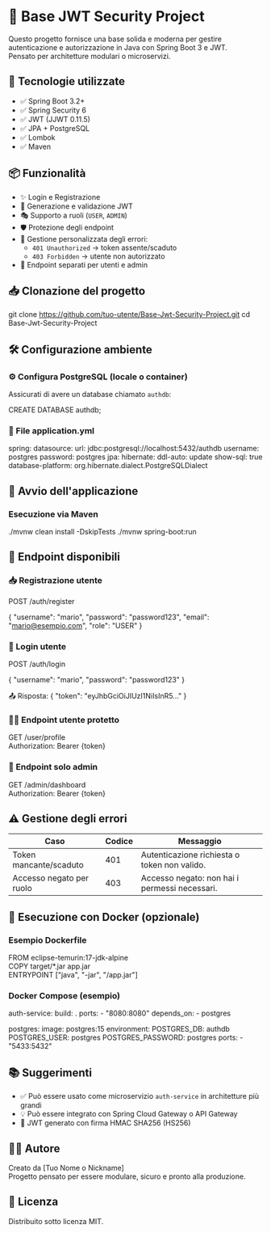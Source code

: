 # 🔐 Base JWT Security Project

Questo progetto fornisce una base solida e moderna per gestire autenticazione e autorizzazione in Java con Spring Boot 3 e JWT.  
Pensato per architetture modulari o microservizi.

## 🚀 Tecnologie utilizzate

- ✅ Spring Boot 3.2+
- ✅ Spring Security 6
- ✅ JWT (JJWT 0.11.5)
- ✅ JPA + PostgreSQL
- ✅ Lombok
- ✅ Maven

## 📦 Funzionalità

- ✨ Login e Registrazione
- 🔐 Generazione e validazione JWT
- 🎭 Supporto a ruoli (`USER`, `ADMIN`)
- 🛡️ Protezione degli endpoint
- 🧩 Gestione personalizzata degli errori:
  - `401 Unauthorized` → token assente/scaduto
  - `403 Forbidden` → utente non autorizzato
- 💬 Endpoint separati per utenti e admin

## 📥 Clonazione del progetto

git clone https://github.com/tuo-utente/Base-Jwt-Security-Project.git
cd Base-Jwt-Security-Project

## 🛠️ Configurazione ambiente

### ⚙️ Configura PostgreSQL (locale o container)

Assicurati di avere un database chiamato `authdb`:

CREATE DATABASE authdb;

### 📄 File application.yml

spring:
  datasource:
    url: jdbc:postgresql://localhost:5432/authdb
    username: postgres
    password: postgres
  jpa:
    hibernate:
      ddl-auto: update
    show-sql: true
    database-platform: org.hibernate.dialect.PostgreSQLDialect

## 🧪 Avvio dell'applicazione

### Esecuzione via Maven

./mvnw clean install -DskipTests
./mvnw spring-boot:run

## 🔐 Endpoint disponibili

### 📥 Registrazione utente

POST /auth/register

{
  "username": "mario",
  "password": "password123",
  "email": "mario@esempio.com",
  "role": "USER"
}

### 🔐 Login utente

POST /auth/login

{
  "username": "mario",
  "password": "password123"
}

📤 Risposta:
{
  "token": "eyJhbGciOiJIUzI1NiIsInR5..."
}

### 🧑‍💼 Endpoint utente protetto

GET /user/profile  
Authorization: Bearer {token}

### 👑 Endpoint solo admin

GET /admin/dashboard  
Authorization: Bearer {token}

## ⚠️ Gestione degli errori

| Caso                        | Codice | Messaggio                                 |
|-----------------------------|--------|-------------------------------------------|
| Token mancante/scaduto      | 401    | Autenticazione richiesta o token non valido. |
| Accesso negato per ruolo    | 403    | Accesso negato: non hai i permessi necessari. |

## 🐳 Esecuzione con Docker (opzionale)

### Esempio Dockerfile

FROM eclipse-temurin:17-jdk-alpine  
COPY target/*.jar app.jar  
ENTRYPOINT ["java", "-jar", "/app.jar"]

### Docker Compose (esempio)

auth-service:
  build: .
  ports:
    - "8080:8080"
  depends_on:
    - postgres

postgres:
  image: postgres:15
  environment:
    POSTGRES_DB: authdb
    POSTGRES_USER: postgres
    POSTGRES_PASSWORD: postgres
  ports:
    - "5433:5432"

## 📚 Suggerimenti

- ✅ Può essere usato come microservizio `auth-service` in architetture più grandi
- 💡 Può essere integrato con Spring Cloud Gateway o API Gateway
- 🔐 JWT generato con firma HMAC SHA256 (HS256)

## 👨‍💻 Autore

Creato da [Tuo Nome o Nickname]  
Progetto pensato per essere modulare, sicuro e pronto alla produzione.

## 📜 Licenza

Distribuito sotto licenza MIT.
